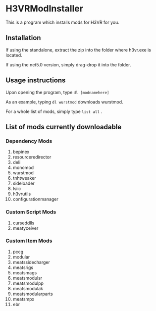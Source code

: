 # H3VRModInstaller

This is a program which installs mods for H3VR for you.

## Installation

If using the standalone, extract the zip into the folder where h3vr.exe is located.

If using the net5.0 version, simply drag-drop it into the folder.

## Usage instructions

Upon opening the program, type `dl [modnamehere]`

As an example, typing `dl wurstmod` downloads wurstmod.

For a whole list of mods, simply type `list all` .

## List of mods currently downloadable

### Dependency Mods

1. bepinex
1. resourceredirector
1. deli
1. monomod
1. wurstmod
1. tnhtweaker
1. sideloader
1. lsiic
1. h3vrutils
1. configurationmanager

### Custom Script Mods

1. curseddlls
1. meatyceiver

### Custom Item Mods

1. pccg
1. modular
1. meatssidecharger
1. meatsrigs
1. meatsmags
1. meatsmodulsr
1. meatsmodulpp
1. meatsmodulak
1. meatsmodularparts
1. meatsmpx
1. ebr

